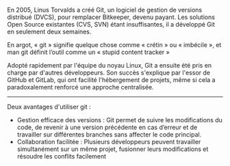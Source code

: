 En 2005, Linus Torvalds a créé Git, un logiciel de gestion de versions distribué (DVCS), pour remplacer Bitkeeper, devenu payant. Les solutions Open Source existantes (CVS, SVN) étant insuffisantes, il a développé Git en seulement deux semaines.

En argot, « git » signifie quelque chose comme « crétin » ou « imbécile », et man git définit l’outil comme un « stupid content tracker »

Adopté rapidement par l'équipe du noyau Linux, Git a ensuite été pris en charge par d'autres développeurs. Son succès s'explique par l'essor de GitHub et GitLab, qui ont facilité l'hébergement de projets, même si cela a paradoxalement renforcé une approche centralisée.

-------

Deux avantages d'utiliser git : 

- Gestion efficace des versions : Git permet de suivre les modifications du code, de revenir à une version précédente en cas d’erreur et de travailler sur différentes branches sans affecter le code principal.
- Collaboration facilitée : Plusieurs développeurs peuvent travailler simultanément sur un même projet, fusionner leurs modifications et résoudre les conflits facilement
